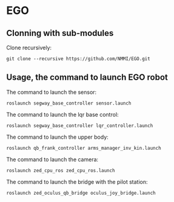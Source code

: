 # EGO

## Clonning with sub-modules

Clone recursively:

`git clone --recursive https://github.com/NMMI/EGO.git`

## Usage, the command to launch EGO robot

The command to launch the sensor:

`roslaunch segway_base_controller sensor.launch`

The command to launch the lqr base control:

`roslaunch segway_base_controller lqr_controller.launch`

The command to launch the upper body:

`roslaunch qb_frank_controller arms_manager_inv_kin.launch`

The command to launch the camera:

`roslaunch zed_cpu_ros zed_cpu_ros.launch`

The command to launch the bridge with the pilot station:

`roslaunch zed_oculus_qb_bridge oculus_joy_bridge.launch`

